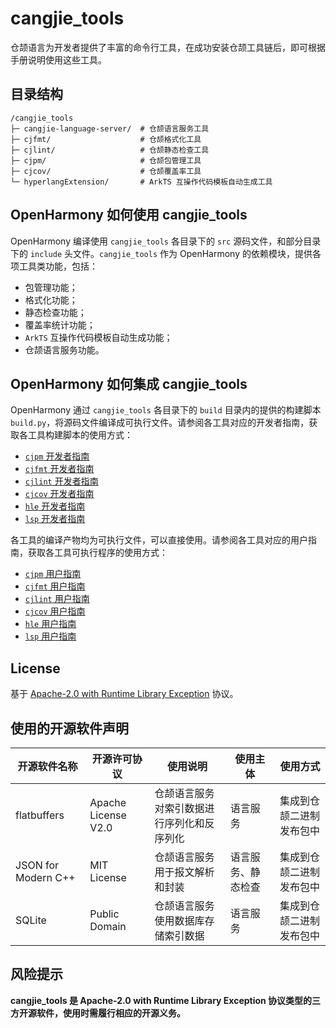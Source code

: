 # cangjie_tools

仓颉语言为开发者提供了丰富的命令行工具，在成功安装仓颉工具链后，即可根据手册说明使用这些工具。

## 目录结构

```
/cangjie_tools
├─ cangjie-language-server/  # 仓颉语言服务工具
├─ cjfmt/                    # 仓颉格式化工具
├─ cjlint/                   # 仓颉静态检查工具
├─ cjpm/                     # 仓颉包管理工具
├─ cjcov/                    # 仓颉覆盖率工具
└─ hyperlangExtension/       # ArkTS 互操作代码模板自动生成工具
```

## OpenHarmony 如何使用 cangjie_tools

OpenHarmony 编译使用 `cangjie_tools` 各目录下的 `src` 源码文件，和部分目录下的 `include` 头文件。`cangjie_tools` 作为 OpenHarmony 的依赖模块，提供各项工具类功能，包括：

- 包管理功能；
- 格式化功能；
- 静态检查功能；
- 覆盖率统计功能；
- `ArkTS` 互操作代码模板自动生成功能；
- 仓颉语言服务功能。

## OpenHarmony 如何集成 cangjie_tools

OpenHarmony 通过 `cangjie_tools` 各目录下的 `build` 目录内的提供的构建脚本 `build.py`，将源码文件编译成可执行文件。请参阅各工具对应的开发者指南，获取各工具构建脚本的使用方式：

- [`cjpm` 开发者指南](./cjpm/doc/developer_guide.md)
- [`cjfmt` 开发者指南](./cjfmt/doc/developer_guide.md)
- [`cjlint` 开发者指南](./cjlint/doc/developer_guide.md)
- [`cjcov` 开发者指南](./cjcov/doc/developer_guide.md)
- [`hle` 开发者指南](./hyperlangExtension/doc/developer_guide.md)
- [`lsp` 开发者指南](./cangjie-language-server/doc/developer_guide.md)

各工具的编译产物均为可执行文件，可以直接使用。请参阅各工具对应的用户指南，获取各工具可执行程序的使用方式：

- [`cjpm` 用户指南](./cjpm/doc/user_guide.md)
- [`cjfmt` 用户指南](./cjfmt/doc/user_guide.md)
- [`cjlint` 用户指南](./cjlint/doc/user_guide.md)
- [`cjcov` 用户指南](./cjcov/doc/user_guide.md)
- [`hle` 用户指南](./hyperlangExtension/doc/user_guide.md)
- [`lsp` 用户指南](./cangjie-language-server/doc/user_guide.md)

## License

基于 [Apache-2.0 with Runtime Library Exception](./LICENSE) 协议。

## 使用的开源软件声明

| 开源软件名称              | 开源许可协议              | 使用说明                  | 使用主体 | 使用方式         |
|---------------------|---------------------|-----------------------|------|--------------|
| flatbuffers         | Apache License V2.0 | 仓颉语言服务对索引数据进行序列化和反序列化 | 语言服务 | 集成到仓颉二进制发布包中 |
| JSON for Modern C++ | MIT License         | 仓颉语言服务用于报文解析和封装       | 语言服务、静态检查 | 集成到仓颉二进制发布包中 |
| SQLite              | Public Domain       | 仓颉语言服务使用数据库存储索引数据     | 语言服务 | 集成到仓颉二进制发布包中 |

## 风险提示

**cangjie_tools 是 Apache-2.0 with Runtime Library Exception 协议类型的三方开源软件，使用时需履行相应的开源义务。**